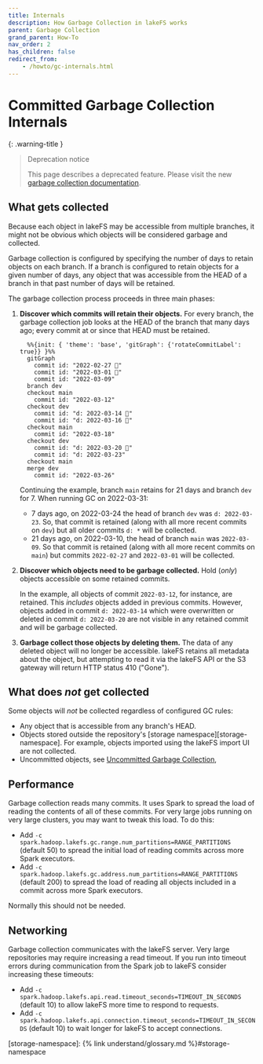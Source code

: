 ```yaml
---
title: Internals
description: How Garbage Collection in lakeFS works
parent: Garbage Collection
grand_parent: How-To
nav_order: 2
has_children: false
redirect_from: 
    - /howto/gc-internals.html
---
```


# Committed Garbage Collection Internals

{: .warning-title }
> Deprecation notice
>
> This page describes a deprecated feature. Please visit the new [garbage collection documentation](./index.html).


## What gets collected

Because each object in lakeFS may be accessible from multiple branches, it
might not be obvious which objects will be considered garbage and collected.

Garbage collection is configured by specifying the number of days to retain
objects on each branch. If a branch is configured to retain objects for a
given number of days, any object that was accessible from the HEAD of a
branch in that past number of days will be retained.

The garbage collection process proceeds in three main phases:

1. **Discover which commits will retain their objects.**  For every branch,
  the garbage collection job looks at the HEAD of the branch that many days
  ago; every commit at or since that HEAD must be retained.

    ```mermaid
      %%{init: { 'theme': 'base', 'gitGraph': {'rotateCommitLabel': true}} }%%
      gitGraph
        commit id: "2022-02-27 🚮"
        commit id: "2022-03-01 🚮"
        commit id: "2022-03-09"
      branch dev
      checkout main
        commit id: "2022-03-12"
      checkout dev
        commit id: "d: 2022-03-14 🚮"
        commit id: "d: 2022-03-16 🚮"
      checkout main
        commit id: "2022-03-18"
      checkout dev
        commit id: "d: 2022-03-20 🚮"
        commit id: "d: 2022-03-23"
      checkout main
      merge dev
        commit id: "2022-03-26"
    ```

    Continuing the example, branch `main` retains for 21 days and branch `dev`
    for 7. When running GC on 2022-03-31:

    - 7 days ago, on 2022-03-24 the head of branch `dev` was `d:
      2022-03-23`. So, that commit is retained (along with all more recent
      commits on `dev`) but all older commits `d: *` will be collected.
    - 21 days ago, on 2022-03-10, the head of branch `main` was
      `2022-03-09`. So that commit is retained (along with all more recent
      commits on `main`) but commits `2022-02-27` and `2022-03-01` will be
      collected.

1. **Discover which objects need to be garbage collected.** Hold (_only_)
  objects accessible on some retained commits.

    In the example, all objects of commit `2022-03-12`, for instance, are
    retained. This _includes_ objects added in previous commits. However,
    objects added in commit `d: 2022-03-14` which were overwritten or
    deleted in commit `d: 2022-03-20` are not visible in any retained commit
    and will be garbage collected.

1. **Garbage collect those objects by deleting them.** The data of any
  deleted object will no longer be accessible. lakeFS retains all metadata
  about the object, but attempting to read it via the lakeFS API or the S3
  gateway will return HTTP status 410 ("Gone").

## What does _not_ get collected

Some objects will _not_ be collected regardless of configured GC rules:
* Any object that is accessible from any branch's HEAD.
* Objects stored outside the repository's [storage namespace][storage-namespace].
  For example, objects imported using the lakeFS import UI are not collected.
* Uncommitted objects, see [Uncommitted Garbage Collection](./uncommitted.html),

## Performance

Garbage collection reads many commits.  It uses Spark to spread the load of
reading the contents of all of these commits.  For very large jobs running
on very large clusters, you may want to tweak this load.  To do this:

* Add `-c spark.hadoop.lakefs.gc.range.num_partitions=RANGE_PARTITIONS`
  (default 50) to spread the initial load of reading commits across more
  Spark executors.
* Add `-c spark.hadoop.lakefs.gc.address.num_partitions=RANGE_PARTITIONS`
  (default 200) to spread the load of reading all objects included in a
  commit across more Spark executors.

Normally this should not be needed.

## Networking

Garbage collection communicates with the lakeFS server.  Very large
repositories may require increasing a read timeout.  If you run into timeout errors during communication from the Spark job to lakeFS consider increasing these timeouts:

* Add `-c spark.hadoop.lakefs.api.read.timeout_seconds=TIMEOUT_IN_SECONDS`
  (default 10) to allow lakeFS more time to respond to requests.
* Add `-c
  spark.hadoop.lakefs.api.connection.timeout_seconds=TIMEOUT_IN_SECONDS`
  (default 10) to wait longer for lakeFS to accept connections.

[storage-namespace]:  {% link understand/glossary.md %}#storage-namespace

